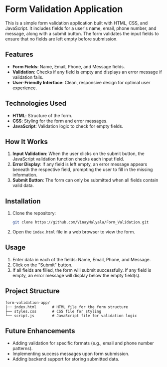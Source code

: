 # Form Validation Application

This is a simple form validation application built with HTML, CSS, and JavaScript. It includes fields for a user's name, email, phone number, and message, along with a submit button. The form validates the input fields to ensure that no fields are left empty before submission.

## Features

- **Form Fields**: Name, Email, Phone, and Message fields.
- **Validation**: Checks if any field is empty and displays an error message if validation fails.
- **User-Friendly Interface**: Clean, responsive design for optimal user experience.

## Technologies Used

- **HTML**: Structure of the form.
- **CSS**: Styling for the form and error messages.
- **JavaScript**: Validation logic to check for empty fields.

## How It Works

1. **Input Validation**: When the user clicks on the submit button, the JavaScript validation function checks each input field.
2. **Error Display**: If any field is left empty, an error message appears beneath the respective field, prompting the user to fill in the missing information.
3. **Submit Button**: The form can only be submitted when all fields contain valid data.

## Installation

1. Clone the repository:
   ```bash
   git clone https://github.com/VinayMalyala/Form_Validation.git
   ```

2. Open the `index.html` file in a web browser to view the form.

## Usage

1. Enter data in each of the fields: Name, Email, Phone, and Message.
2. Click on the "Submit" button.
3. If all fields are filled, the form will submit successfully. If any field is empty, an error message will display below the empty field(s).

## Project Structure

```plaintext
form-validation-app/
├── index.html       # HTML file for the form structure
├── styles.css       # CSS file for styling
└── script.js        # JavaScript file for validation logic
```

## Future Enhancements

- Adding validation for specific formats (e.g., email and phone number patterns).
- Implementing success messages upon form submission.
- Adding backend support for storing submitted data.

